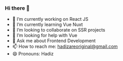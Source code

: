 ### Hi there 👋

- 🔭 I’m currently working on React JS
- 🌱 I’m currently learning Vue Nuxt
- 👯 I’m looking to collaborate on SSR projects
- 🤔 I’m looking for help with Vue
- 💬 Ask me about Frontend Development
- 📫 How to reach me: hadizareoriginal@gmail.com
- 😄 Pronouns: Hadiz
